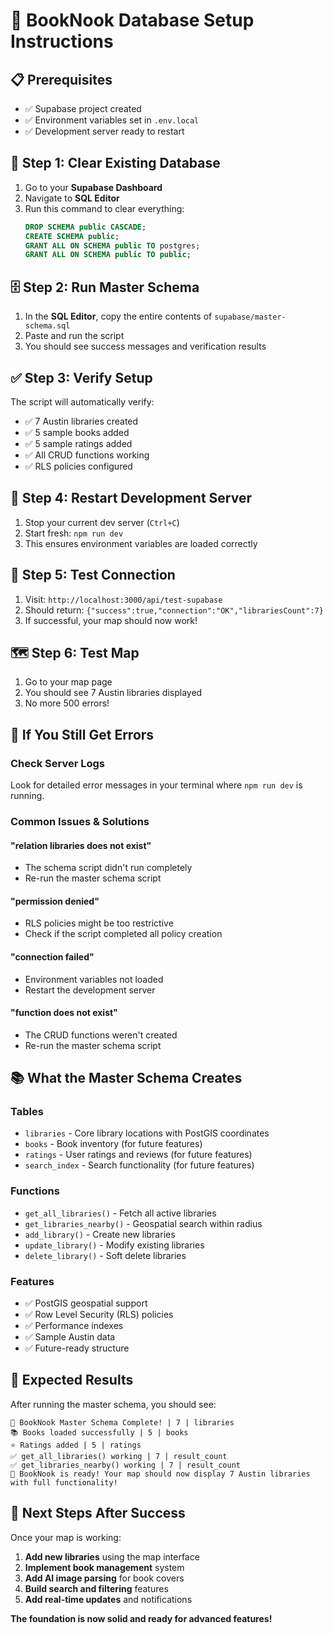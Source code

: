 # 🚀 BookNook Database Setup Instructions

## 📋 **Prerequisites**
- ✅ Supabase project created
- ✅ Environment variables set in `.env.local`
- ✅ Development server ready to restart

## 🔄 **Step 1: Clear Existing Database**
1. Go to your **Supabase Dashboard**
2. Navigate to **SQL Editor**
3. Run this command to clear everything:
   ```sql
   DROP SCHEMA public CASCADE;
   CREATE SCHEMA public;
   GRANT ALL ON SCHEMA public TO postgres;
   GRANT ALL ON SCHEMA public TO public;
   ```

## 🗄️ **Step 2: Run Master Schema**
1. In the **SQL Editor**, copy the entire contents of `supabase/master-schema.sql`
2. Paste and run the script
3. You should see success messages and verification results

## ✅ **Step 3: Verify Setup**
The script will automatically verify:
- ✅ 7 Austin libraries created
- ✅ 5 sample books added
- ✅ 5 sample ratings added
- ✅ All CRUD functions working
- ✅ RLS policies configured

## 🔧 **Step 4: Restart Development Server**
1. Stop your current dev server (`Ctrl+C`)
2. Start fresh: `npm run dev`
3. This ensures environment variables are loaded correctly

## 🧪 **Step 5: Test Connection**
1. Visit: `http://localhost:3000/api/test-supabase`
2. Should return: `{"success":true,"connection":"OK","librariesCount":7}`
3. If successful, your map should now work!

## 🗺️ **Step 6: Test Map**
1. Go to your map page
2. You should see 7 Austin libraries displayed
3. No more 500 errors!

## 🚨 **If You Still Get Errors**

### **Check Server Logs**
Look for detailed error messages in your terminal where `npm run dev` is running.

### **Common Issues & Solutions**

#### **"relation libraries does not exist"**
- The schema script didn't run completely
- Re-run the master schema script

#### **"permission denied"**
- RLS policies might be too restrictive
- Check if the script completed all policy creation

#### **"connection failed"**
- Environment variables not loaded
- Restart the development server

#### **"function does not exist"**
- The CRUD functions weren't created
- Re-run the master schema script

## 📚 **What the Master Schema Creates**

### **Tables**
- `libraries` - Core library locations with PostGIS coordinates
- `books` - Book inventory (for future features)
- `ratings` - User ratings and reviews (for future features)
- `search_index` - Search functionality (for future features)

### **Functions**
- `get_all_libraries()` - Fetch all active libraries
- `get_libraries_nearby()` - Geospatial search within radius
- `add_library()` - Create new libraries
- `update_library()` - Modify existing libraries
- `delete_library()` - Soft delete libraries

### **Features**
- ✅ PostGIS geospatial support
- ✅ Row Level Security (RLS) policies
- ✅ Performance indexes
- ✅ Sample Austin data
- ✅ Future-ready structure

## 🎯 **Expected Results**

After running the master schema, you should see:
```
🎉 BookNook Master Schema Complete! | 7 | libraries
📚 Books loaded successfully | 5 | books  
⭐ Ratings added | 5 | ratings
✅ get_all_libraries() working | 7 | result_count
✅ get_libraries_nearby() working | 7 | result_count
🚀 BookNook is ready! Your map should now display 7 Austin libraries with full functionality!
```

## 🚀 **Next Steps After Success**

Once your map is working:
1. **Add new libraries** using the map interface
2. **Implement book management** system
3. **Add AI image parsing** for book covers
4. **Build search and filtering** features
5. **Add real-time updates** and notifications

**The foundation is now solid and ready for advanced features!**
